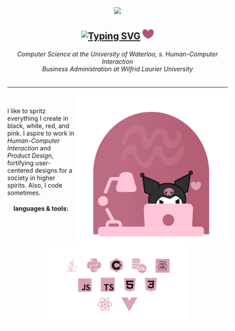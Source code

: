<div align="center">
  
  <img src="https://media3.giphy.com/media/KfBjG41ojhbrSNTElK/giphy.gif" width=100></img>

  <h2><a href="https://git.io/typing-svg"><img src="https://readme-typing-svg.herokuapp.com?font=Poppins&weight=600&duration=1500&pause=5000&color=AF546A&center=true&vCenter=true&width=135&height=20&lines=hi%2C+I'm+Hailey!" alt="Typing SVG" /></a> <img src="https://github.com/chanhailey/chanhailey/blob/cab8833e98e78f95d2fbcd07228571b2938b38fc/assets/heart.png" width=26></img></h2>

  <h6>Computer Science at the University of Waterloo, s. Human-Computer Interaction <br/>
    Business Administration at Wilfrid Laurier University</h6>

</div>

---

<img align="right" src="https://github.com/chanhailey/chanhailey/blob/f8809fb5027aca0e86cfaa4ed6b956b0e9ddcba8/assets/computer%20kuromi.png" width = 350px>
<div align="left">
<br>
  
  I like to spritz everything I create in black, white, red, and pink. I aspire to work in *Human-Computer Interaction* and *Product Design*, fortifying user-centered designs for a society in higher spirits. Also, I code sometimes.

  <div align="center">
<h4>languages & tools:</h4>
<img src="https://github.com/chanhailey/chanhailey/blob/42e21594c0940f73c121af07912f0af2a2460dcd/assets/stack.png" width=320></img>
</div>
</div>
</div>
